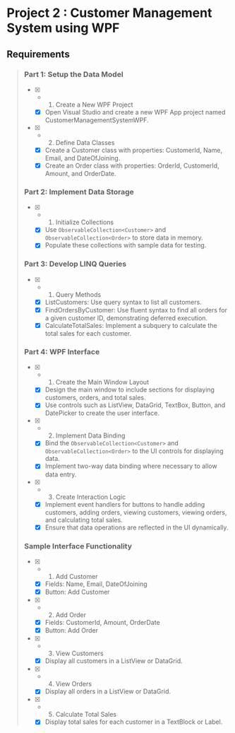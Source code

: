 
# Project 2 : Customer Management System using WPF

## Requirements

> ### Part 1: Setup the Data Model
>
> - [x] - 1. Create a New WPF Project
>   - [x] Open Visual Studio and create a new WPF App project named CustomerManagementSystemWPF.
> - [x] - 2. Define Data Classes
>   - [x] Create a Customer class with properties: CustomerId, Name, Email, and DateOfJoining.
>   - [x] Create an Order class with properties: OrderId, CustomerId, Amount, and OrderDate.
>
> ### Part 2: Implement Data Storage
>
> - [x] - 1. Initialize Collections
>   - [x] Use `ObservableCollection<Customer>` and `ObservableCollection<Order>` to store data in memory.
>   - [x] Populate these collections with sample data for testing.
>
> ### Part 3: Develop LINQ Queries
>
> - [x] - 1. Query Methods
>   - [x] ListCustomers: Use query syntax to list all customers.
>   - [x] FindOrdersByCustomer: Use fluent syntax to find all orders for a given customer ID, demonstrating deferred execution.
>   - [x] CalculateTotalSales: Implement a subquery to calculate the total sales for each customer.
>
> ### Part 4: WPF Interface
>
> - [x] - 1. Create the Main Window Layout
>   - [x] Design the main window to include sections for displaying customers, orders, and total sales.
>   - [x] Use controls such as ListView, DataGrid, TextBox, Button, and DatePicker to create the user interface.
> - [x] - 2. Implement Data Binding
>   - [x] Bind the `ObservableCollection<Customer>` and `ObservableCollection<Order>` to the UI controls for displaying data.
>   - [x] Implement two-way data binding where necessary to allow data entry.
> - [x] - 3. Create Interaction Logic
>   - [x] Implement event handlers for buttons to handle adding customers, adding orders, viewing customers, viewing orders, and calculating total sales.
>   - [x] Ensure that data operations are reflected in the UI dynamically.
>
> ### Sample Interface Functionality
>
> - [x] - 1. Add Customer
>   - [x] Fields: Name, Email, DateOfJoining
>   - [x] Button: Add Customer
> - [x] - 2. Add Order
>   - [x] Fields: CustomerId, Amount, OrderDate
>   - [x] Button: Add Order
> - [x] - 3. View Customers
>   - [x] Display all customers in a ListView or DataGrid.
> - [x] - 4. View Orders
>   - [x] Display all orders in a ListView or DataGrid.
> - [x] - 5. Calculate Total Sales
>   - [x] Display total sales for each customer in a TextBlock or Label.
